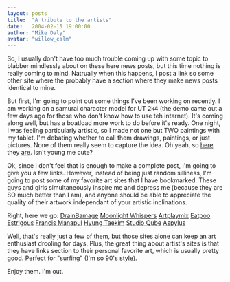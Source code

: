 ```yaml
---
layout: posts
title:  "A tribute to the artists"
date:   2004-02-15 19:00:00
author: "Mike Daly"
avatar: "willow_calm"
---
```

So, I usually don't have too much trouble coming up with some topic to blabber mindlessly about on these here news posts, but this time nothing is really coming to mind. Natrually when this happens, I post a link so some other site where the probably have a section where they make news posts identical to mine.

 But first, I'm going to point out some things I've been working on recently. I am working on a samurai character model for UT 2k4 (the demo came out a few days ago for those who don't know how to use teh intarnet). It's coming along well, but has a boatload more work to do before it's ready. One night, I was feeling particularly artistic, so I made not one but TWO paintings with my tablet. I'm debating whether to call them drawings, paintings, or just pictures. None of them really seem to capture the idea. Oh yeah, so [here](https://content.duelingmonkeys.com/gallery/art/shogu.jpg) they [are](https://content.duelingmonkeys.com/gallery/art/youngwillow.jpg). Isn't young me cute?

 Ok, since I don't feel that is enough to make a complete post, I'm going to give you a few links. However, instead of being just random silliness, I'm going to post some of my favorite art sites that I have bookmarked. These guys and girls simultaneously inspire me and depress me (because they are SO much better than I am), and anyone should be able to appreciate the quality of their artwork independant of your artistic inclinations.

 Right, here we go:
 [DrainBamage](http://128.200.136.11/jason/artpage/art.html)
 [Moonlight Whispers](http://www.moonlight-whispers.com/english/portfolio/index.html)
 [Artplaymix](http://www.artplaymix.com/general.html)
 [Eatpoo](http://www.eatpoo.com/gallery.html)
 [Estrigous](http://www.estrigious.com/)
 [Francis Manapul](http://www.francismanapul.com/gallery/index.html)
 [Hyung Taekim](http://www.hyung-taekim.org/)
 [Studio Qube](http://www.studioqube.com/main.html)
 [Aspylus](http://www.apsylus.com/original.shtml)

 Well, that's really just a few of them, but those sites alone can keep an art enthusiast drooling for days. Plus, the great thing about artist's sites is that they have links section to their personal favorite art, which is usually pretty good. Perfect for &quot;surfing&quot; (I'm so 90's style).

 Enjoy them. I'm out.